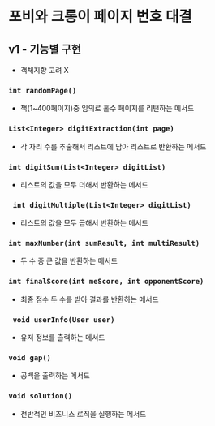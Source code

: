 # 포비와 크롱이 페이지 번호 대결

## v1 - 기능별 구현
- 객체지향 고려 X
### `int randomPage()`
- 책(1~400페이지)중 임의로 홀수 페이지를 리턴하는 메서드
### `List<Integer> digitExtraction(int page)`
-  각 자리 수를 추출해서 리스트에 담아 리스트로 반환하는 메서드
### `int digitSum(List<Integer> digitList)` 
- 리스트의 값을 모두 더해서 반환하는 메서드
### ` int digitMultiple(List<Integer> digitList)`
- 리스트의 값을 모두 곱해서 반환하는 메서드
### `int maxNumber(int sumResult, int multiResult)`
- 두 수 중 큰 값을 반환하는 메서드
### `int finalScore(int meScore, int opponentScore)`
- 최종 점수 두 수를 받아 결과를 반환하는 메서드
### ` void userInfo(User user)`
- 유저 정보를 출력하는 메서드
### `void gap()`
- 공백을 출력하는 메서드
### `void solution()`
- 전반적인 비즈니스 로직을 실행하는 메서드



